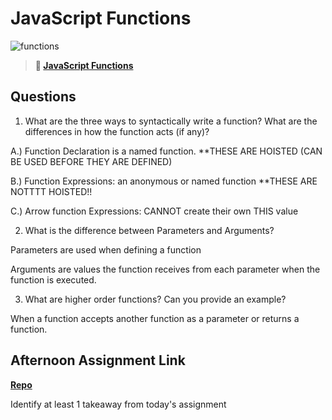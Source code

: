 # JavaScript Functions

![functions](https://bcw.blob.core.windows.net/public/img/function-anatomy.jpg)

> **📖 [JavaScript Functions](https://codeworksacademy.com/fs-student-guide/resources/wk2/02-Functions)**

## Questions

1. What are the three ways to syntactically write a function? What are the differences in how the function acts (if any)?

A.) Function Declaration is a named function. **THESE ARE HOISTED (CAN BE USED BEFORE THEY ARE DEFINED)

B.) Function Expressions: an anonymous or named function **THESE ARE NOTTTT HOISTED!!

C.) Arrow function Expressions: 
CANNOT create their own THIS value

2. What is the difference between Parameters and Arguments?

Parameters are used when defining a function

Arguments are values the function receives from each parameter when the function is executed. 

3. What are higher order functions? Can you provide an example?

When a function accepts another function as a parameter or returns a function.



## Afternoon Assignment Link

**[Repo](https://github.com/DiegoDomingu3z/<ASSIGNMENT_REPO>)**

Identify at least 1 takeaway from today's assignment
